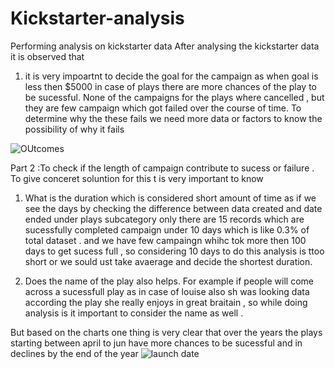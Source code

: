 # Kickstarter-analysis
Performing analysis on kickstarter data 
After analysing the kickstarter data it is observed that
1. it is very impoartnt to decide the goal for the campaign as when goal is less then $5000 in case of plays there are more chances of the play to be sucessful. 
None of the campaigns for the plays where cancelled , but they are few campaign which got failed over the course of time. To determine why the these fails we need more data or factors to know the possibility of why it fails 

![OUtcomes](https://user-images.githubusercontent.com/55926650/65822904-e9173380-e200-11e9-88e1-136ef6376c0f.png)

Part 2 :To check if the length of campaign contribute to sucess or failure . 
 To give conceret soluntion for this t is very important to know 
 
 1.  What is the duration which is considered short amount of time 
 as if we see the days by checking the difference between data created and date ended under plays subcategory only there are 15 records which are sucessfully completed campaign under 10 days which is like 0.3% of total dataset . 
 and we have few campaingn whihc tok more then 100 days to get  sucess full , so  considering 10 days to do this analysis is ttoo short or we sould ust take avaerage and decide the shortest duration.
 
 2. Does the name of the play also helps.
 For example if people will come across a sucessfull play as in case of louise also sh was looking data according the play she really enjoys in great braitain , so while doing analysis is it important to consider the name as well .
 
 But based on the charts one thing is very clear that over the years the plays starting between april to jun have more chances to be sucessful and in declines by the end of the year 
![launch date](https://user-images.githubusercontent.com/55926650/65822915-1a8fff00-e201-11e9-9f23-3ecc4ce0414b.png)
 
